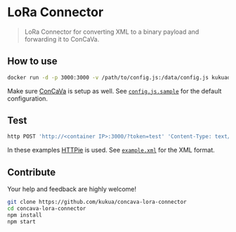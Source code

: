 # LoRa Connector

> LoRa Connector for converting XML to a binary payload and forwarding it to ConCaVa.

## How to use

```bash
docker run -d -p 3000:3000 -v /path/to/config.js:/data/config.js kukuadev/concava-lora-connector
```

Make sure [ConCaVa](https://github.com/kukua/concava) is setup as well.
See [`config.js.sample`](https://github.com/kukua/concava-lora-connector/tree/master/config.js.sample) for the default configuration.

## Test

```bash
http POST 'http://<container IP>:3000/?token=test' 'Content-Type: text/xml' < example.xml
```

In these examples [HTTPie](https://github.com/jkbrzt/httpie) is used.
See [`example.xml`](https://github.com/kukua/concava-lora-connector/tree/master/example.xml) for the XML format.

## Contribute

Your help and feedback are highly welcome!

```bash
git clone https://github.com/kukua/concava-lora-connector
cd concava-lora-connector
npm install
npm start
```
